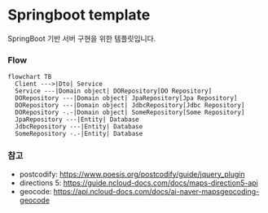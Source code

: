 # Springboot template

SpringBoot 기반 서버 구현을 위한 템플릿입니다.

### Flow

```mermaid
flowchart TB
  Client --->|Dto| Service
  Service ---|Domain object| DORepository[DO Repository]
  DORepository ---|Domain object| JpaRepository[Jpa Repository]
  DORepository ---|Domain object| JdbcRepository[Jdbc Repository]
  DORepository -.-|Domain object| SomeRepository[Some Repository]
  JpaRepository ---|Entity| Database
  JdbcRepository ---|Entity| Database
  SomeRepository -.-|Entity| Database
```

### 참고

- postcodify: https://www.poesis.org/postcodify/guide/jquery_plugin
- directions 5: https://guide.ncloud-docs.com/docs/maps-direction5-api
- geocode: https://api.ncloud-docs.com/docs/ai-naver-mapsgeocoding-geocode
